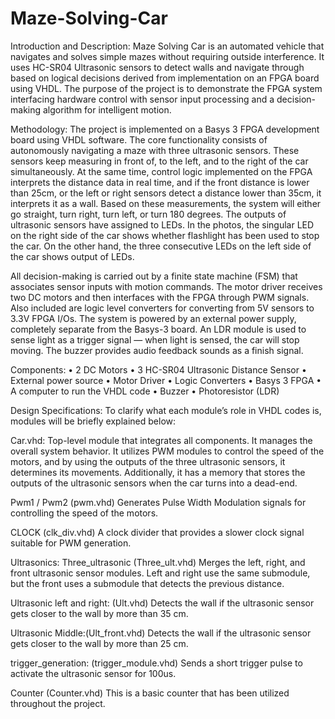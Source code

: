 # Maze-Solving-Car


Introduction and Description:
Maze Solving Car is an automated vehicle that navigates and solves simple mazes without requiring outside interference. It uses HC-SR04 Ultrasonic sensors to detect walls and navigate through based on logical decisions derived from implementation on an FPGA board using VHDL. The purpose of the project is to demonstrate the FPGA system interfacing hardware control with sensor input processing and a decision-making algorithm for intelligent motion.

Methodology:
The project is implemented on a Basys 3 FPGA development board using VHDL software. The core functionality consists of autonomously navigating a maze with three ultrasonic sensors. These sensors keep measuring in front of, to the left, and to the right of the car simultaneously. At the same time, control logic implemented on the FPGA interprets the distance data in real time, and if the front distance is lower than 25cm, or the left or right sensors detect a distance lower than 35cm, it interprets it as a wall. Based on these measurements, the system will either go straight, turn right, turn left, or turn 180 degrees.
The outputs of ultrasonic sensors have assigned to LEDs. In the photos, the singular LED on the right side of the car shows whether flashlight has been used to stop the car. On the other hand, the three consecutive LEDs on the left side of the car shows output of LEDs.

All decision-making is carried out by a finite state machine (FSM) that associates sensor inputs with motion commands. The motor driver receives two DC motors and then interfaces with the FPGA through PWM signals. Also included are logic level converters for converting from 5V sensors to 3.3V FPGA I/Os. The system is powered by an external power supply, completely separate from the Basys-3 board. An LDR module is used to sense light as a trigger signal — when light is sensed, the car will stop moving. The buzzer provides audio feedback sounds as a finish signal.


Components:
•	2 DC Motors 
•	3 HC-SR04 Ultrasonic Distance Sensor 
•	External power source 
•	Motor Driver
•	Logic Converters
•	Basys 3 FPGA 
•	A computer to run the VHDL code 
•	Buzzer 
•	Photoresistor (LDR) 

Design Specifications:
To clarify what each module’s role in VHDL codes is, modules will be briefly explained below:

Car.vhd:
Top-level module that integrates all components. It manages the overall system behavior. It utilizes PWM modules to control the speed of the motors, and by using the outputs of the three ultrasonic sensors, it determines its movements. Additionally, it has a memory that stores the outputs of the ultrasonic sensors when the car turns into a dead-end.

Pwm1 / Pwm2 (pwm.vhd)
Generates Pulse Width Modulation signals for controlling the speed of the motors.

CLOCK (clk_div.vhd)
A clock divider that provides a slower clock signal suitable for PWM generation.

Ultrasonics: Three_ultrasonic (Three_ult.vhd)
Merges the left, right, and front ultrasonic sensor modules. Left and right use the same submodule, but the front uses a submodule that detects the previous distance.

Ultrasonic left and right: (Ult.vhd)
Detects the wall if the ultrasonic sensor gets closer to the wall by more than 35 cm.

Ultrasonic Middle:(Ult_front.vhd)
Detects the wall if the ultrasonic sensor gets closer to the wall by more than 25 cm.

trigger_generation: (trigger_module.vhd)
Sends a short trigger pulse to activate the ultrasonic sensor for 100us.

Counter (Counter.vhd)
This is a basic counter that has been utilized throughout the project.

